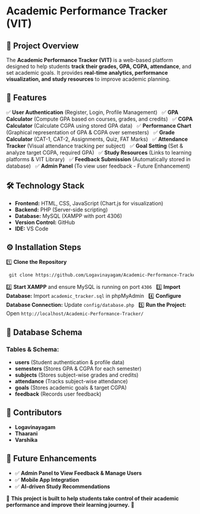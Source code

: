 # Academic Performance Tracker (VIT)

## 📌 Project Overview
The **Academic Performance Tracker (VIT)** is a web-based platform designed to help students **track their grades, GPA, CGPA, attendance**, and set academic goals. It provides **real-time analytics, performance visualization, and study resources** to improve academic planning.

## 🚀 Features
✅ **User Authentication** (Register, Login, Profile Management)  
✅ **GPA Calculator** (Compute GPA based on courses, grades, and credits)  
✅ **CGPA Calculator** (Calculate CGPA using stored GPA data)  
✅ **Performance Chart** (Graphical representation of GPA & CGPA over semesters)  
✅ **Grade Calculator** (CAT-1, CAT-2, Assignments, Quiz, FAT Marks)  
✅ **Attendance Tracker** (Visual attendance tracking per subject)  
✅ **Goal Setting** (Set & analyze target CGPA, required GPA)  
✅ **Study Resources** (Links to learning platforms & VIT Library)  
✅ **Feedback Submission** (Automatically stored in database)  
✅ **Admin Panel** (To view user feedback - Future Enhancement)  

## 🛠 Technology Stack
- **Frontend:** HTML, CSS, JavaScript (Chart.js for visualization)
- **Backend:** PHP (Server-side scripting)
- **Database:** MySQL (XAMPP with port 4306)
- **Version Control:** GitHub
- **IDE:** VS Code

## ⚙️ Installation Steps
1️⃣ **Clone the Repository**
```bash
 git clone https://github.com/Logavinayagam/Academic-Performance-Tracker-VIT-.git
```
2️⃣ **Start XAMPP** and ensure MySQL is running on port `4306`  
3️⃣ **Import Database:** Import `academic_tracker.sql` in phpMyAdmin  
4️⃣ **Configure Database Connection:** Update `config/database.php`  
5️⃣ **Run the Project:** Open `http://localhost/Academic-Performance-Tracker/`  

## 📂 Database Schema
### **Tables & Schema:**
- **users** (Student authentication & profile data)
- **semesters** (Stores GPA & CGPA for each semester)
- **subjects** (Stores subject-wise grades and credits)
- **attendance** (Tracks subject-wise attendance)
- **goals** (Stores academic goals & target CGPA)
- **feedback** (Records user feedback)


## 👥 Contributors
- **Logavinayagam** 
- **Thaarani** 
- **Varshika** 

## 🔮 Future Enhancements
- ✅ **Admin Panel to View Feedback & Manage Users**
- ✅ **Mobile App Integration**
- ✅ **AI-driven Study Recommendations**

📌 **This project is built to help students take control of their academic performance and improve their learning journey.** 🚀




